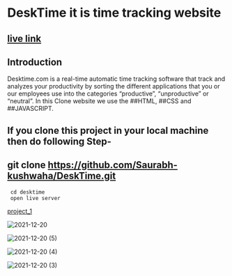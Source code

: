 
# DeskTime it is time tracking website
## [live link](https://elated-benz-2d62fb.netlify.app/)

## Introduction
Desktime.com is a real-time automatic time tracking software that track and analyzes your productivity by sorting the different applications that you or our employees use into the categories “productive”, “unproductive” or “neutral”.
In this Clone website we use the ##HTML, ##CSS and ##JAVASCRIPT.

  ## If you clone this project in your local machine then do following Step-
  ## git clone  https://github.com/Saurabh-kushwaha/DeskTime.git
     cd desktime
     open live server


[project_1](https://user-images.githubusercontent.com/75352182/146014240-be865d09-6afb-41f1-8fdc-0038d981ba68.png)

![2021-12-20](https://user-images.githubusercontent.com/75352182/146777477-4d456897-0aa8-4136-8813-6f89ea9b3678.png)

![2021-12-20 (5)](https://user-images.githubusercontent.com/75352182/146777512-0a84113c-b129-45d4-b759-5caffa106f7b.png)

![2021-12-20 (4)](https://user-images.githubusercontent.com/75352182/146777573-e8e8b092-1cf0-4635-a097-ab46a796f3e7.png)

![2021-12-20 (3)](https://user-images.githubusercontent.com/75352182/146777618-b0dbc896-c544-4f6b-920a-f43e0e93e322.png)
